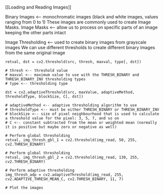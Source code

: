 [[Loading and Reading Images]]

Binary Images <-- monochromatic images (black and white images, values ranging from 0 to 1)
These images are commonly used to create Image Masks.
Image Masks <-- allow us to process on specific parts of an image keeping the other parts intact

Image Thresholding <-- used to create binary images from grayscale images
We can use different thresholds to create different binary images from the same original image

```
retval, dst = cv2.threshold(src, thresh, maxval, type[, dst])

# thresh <-- threshold value
# maxval <-- maximum value to use with the THRESH_BINARY and THRESH_BINARY_INV thresholding types
# type <-- thresholding type

dst = cv2.adaptiveThreshold(src, maxValue, adaptiveMethod, thresholdType, blockSize, C[, dst])

# adaptiveMethod <-- adaptive thresholding algorithm to use
# thresholdType <-- must be either THRESH_BINARY or THRESH_BINARY_INV
# blockSize <-- size of pixel neighbourhood that is used to calculate a threshold value for the pixel: 3, 5, 7, and so on
# C <-- constant subtracted from the mean or weighted mean (normally it is positive but maybe zero or negative as well)
```


```
# Perform global thresholding
retval, img_thresh_gbl_1 = cv2.threshold(img_read, 50, 255, cv2.THRESH_BINARY)

# Perform global thresholding
retval, img_thresh_gbl_2 = cv2.threshold(img_read, 130, 255, cv2.THRESH_BINARY)

# Perform adaptive thresholding
img_thresh_adp = cv2.adaptiveThreshold(img_read, 255, cv2.ADAPTIVE_THRESH_MEAN_C, cv2.THRESH_BINARY, 11, 7)

# Plot the images
```